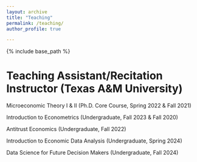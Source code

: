 ```yaml
---
layout: archive
title: "Teaching"
permalink: /teaching/
author_profile: true

---
```


{% include base_path %}

Teaching Assistant/Recitation Instructor (Texas A&M University)
======

Microeconomic Theory I & II (Ph.D. Core Course, Spring 2022 & Fall 2021)

Introduction to Econometrics (Undergraduate, Fall 2023 & Fall 2020)

Antitrust Economics (Undergraduate, Fall 2022)

Introduction to Economic Data Analysis (Undergraduate, Spring 2024)

Data Science for Future Decision Makers (Undergraduate, Fall 2024)
